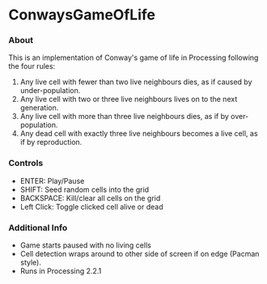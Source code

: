 # ConwaysGameOfLife

### About
This is an implementation of Conway's game of life in Processing following the four rules:

1. Any live cell with fewer than two live neighbours dies, as if caused by under-population.
2. Any live cell with two or three live neighbours lives on to the next generation.
3. Any live cell with more than three live neighbours dies, as if by over-population.
4. Any dead cell with exactly three live neighbours becomes a live cell, as if by reproduction.


### Controls
- ENTER: Play/Pause
- SHIFT: Seed random cells into the grid
- BACKSPACE: Kill/clear all cells on the grid
- Left Click: Toggle clicked cell alive or dead

### Additional Info
- Game starts paused with no living cells
- Cell detection wraps around to other side of screen if on edge (Pacman style).
- Runs in Processing 2.2.1
